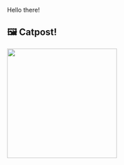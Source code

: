 Hello there!



## 🖼️ Catpost!

<sub>
    <img src="https://cdn2.thecatapi.com/images/NiZPf6dmE.jpg" height="256">
</sub>


